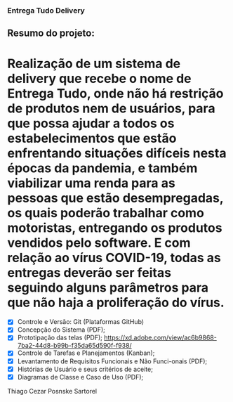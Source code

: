 ### Entrega Tudo Delivery

## Resumo do projeto: 
# Realização de um sistema de delivery que recebe o nome de Entrega Tudo, onde não há restrição de produtos nem de usuários, para que possa ajudar a todos os estabelecimentos que estão enfrentando situações difíceis nesta épocas da pandemia, e também viabilizar uma renda para as pessoas que estão desempregadas, os quais poderão trabalhar como motoristas, entregando os produtos vendidos pelo software. E com relação ao vírus COVID-19, todas as entregas deverão ser feitas seguindo alguns parâmetros para que não haja a proliferação do vírus.

- [x] Controle e Versão: Git (Plataformas GitHub)
- [x] Concepção do Sistema (PDF);
- [x] Prototipação das telas (PDF); https://xd.adobe.com/view/ac6b9868-7ba2-44d8-b99b-f35da65d590f-f938/
- [x] Controle de Tarefas e Planejamentos (Kanban);
- [x] Levantamento de Requisitos Funcionais e Não Funci-onais (PDF);
- [x] Histórias de Usuário e seus critérios de aceite;
- [x] Diagramas de Classe e Caso de Uso (PDF);

Thiago Cezar Posnske Sartorel
